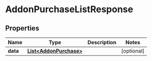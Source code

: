 # AddonPurchaseListResponse

## Properties
Name | Type | Description | Notes
------------ | ------------- | ------------- | -------------
**data** | [**List&lt;AddonPurchase&gt;**](AddonPurchase.md) |  |  [optional]
